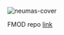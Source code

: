 ![neumas-cover](https://github.com/ironcutter24/UE5-RhythmJam2024/assets/33135141/b06688bd-d6a8-4f15-aba1-2a1596f30a99)

FMOD repo [link](https://github.com/ironcutter24/fmod-rhythm-jam-2024)
